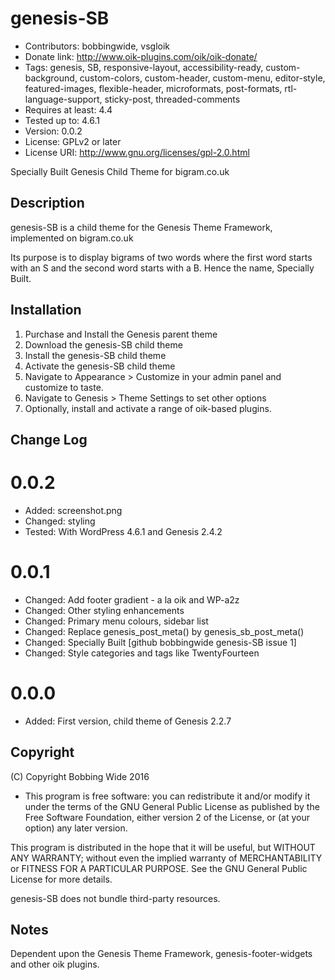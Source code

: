 # genesis-SB 

* Contributors: bobbingwide, vsgloik
* Donate link: http://www.oik-plugins.com/oik/oik-donate/
* Tags: genesis, SB, responsive-layout, accessibility-ready, custom-background, custom-colors, custom-header, custom-menu, editor-style, featured-images, flexible-header, microformats, post-formats, rtl-language-support, sticky-post, threaded-comments
* Requires at least: 4.4
* Tested up to: 4.6.1
* Version: 0.0.2
* License: GPLv2 or later
* License URI: http://www.gnu.org/licenses/gpl-2.0.html

Specially Built Genesis Child Theme for bigram.co.uk

## Description 
genesis-SB is a child theme for the Genesis Theme Framework, implemented on bigram.co.uk

Its purpose is to display bigrams of two words where the first word starts with an S and the second word starts with a B.
Hence the name, Specially Built.

## Installation 

1. Purchase and Install the Genesis parent theme
2. Download the genesis-SB child theme
3. Install the genesis-SB child theme
4. Activate the genesis-SB child theme
5. Navigate to Appearance > Customize in your admin panel and customize to taste.
6. Navigate to Genesis > Theme Settings to set other options
7. Optionally, install and activate a range of oik-based plugins.


## Change Log 
# 0.0.2 
* Added: screenshot.png
* Changed: styling
* Tested: With WordPress 4.6.1 and Genesis 2.4.2

# 0.0.1 
* Changed: Add footer gradient - a la oik and WP-a2z
* Changed: Other styling enhancements
* Changed: Primary menu colours, sidebar list
* Changed: Replace genesis_post_meta() by genesis_sb_post_meta()
* Changed: Specially Built [github bobbingwide genesis-SB issue 1]
* Changed: Style categories and tags like TwentyFourteen

# 0.0.0 
* Added: First version, child theme of Genesis 2.2.7


## Copyright 
(C) Copyright Bobbing Wide 2016

* This program is free software: you can redistribute it and/or modify
it under the terms of the GNU General Public License as published by
the Free Software Foundation, either version 2 of the License, or
(at your option) any later version.

This program is distributed in the hope that it will be useful,
but WITHOUT ANY WARRANTY; without even the implied warranty of
MERCHANTABILITY or FITNESS FOR A PARTICULAR PURPOSE. See the
GNU General Public License for more details.

genesis-SB does not bundle third-party resources.

## Notes 
Dependent upon the Genesis Theme Framework, genesis-footer-widgets and other oik plugins.





